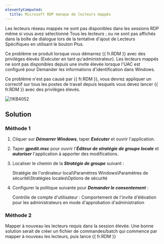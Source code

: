 ```yaml
---
eleventyComputed:
  title: Microsoft RDP manque de lecteurs mappés
---
```

Les lecteurs réseau mappés ne sont pas disponibles dans les sessions RDP même si vous avez sélectionné Tous les lecteurs ; ou ne sont pas affichés dans la boîte de dialogue lors de la tentative d'ajout de Lecteurs Spécifiques en utilisant le bouton Plus.

Ce problème se produit lorsque vous démarrez {{ fr.RDM }} avec des privilèges élevés (Exécuter en tant qu'administrateur). Les lecteurs mappés ne sont pas disponibles depuis une invite élevée lorsque l'UAC est configuré pour Demander les informations d'identification dans Windows.

Ce problème n'est pas causé par {{ fr.RDM }}, vous devrez appliquer un correctif sur tous les postes de travail depuis lesquels vous devez lancer {{ fr.RDM }} avec des privilèges élevés.

![!!KB4052](https://cdnweb.devolutions.net/docs/docs_en_kb_KB4052.png)

## Solution
### Méthode 1

1. Cliquer sur ***Démarrer Windows***, taper ***Exécuter*** et ouvrir l'application.
1. Taper ***gpedit.msc*** pour ouvrir l'***Éditeur de stratégie de groupe locale*** et ***autoriser*** l'application à apporter des modifications.
1. Localiser le chemin de la ***Stratégie de groupe*** suivant :

    Stratégie de l'ordinateur local\Paramètres Windows\Paramètres de sécurité\Stratégies locales\Options de sécurité

1. Configurer la politique suivante pour ***Demander le consentement*** :

    Contrôle de compte d'utilisateur : Comportement de l'invite d'élévation pour les administrateurs en mode d'approbation d'administration

### Méthode 2
Mapper à nouveau les lecteurs requis dans la session élevée. Une bonne solution serait de créer un fichier de commandes/batch qui commence par mapper à nouveau les lecteurs, puis lance {{ fr.RDM }}
